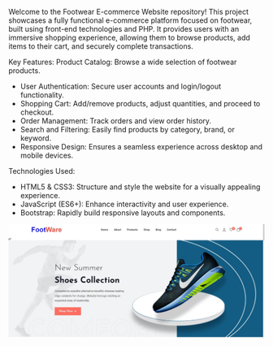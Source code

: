 Welcome to the Footwear E-commerce Website repository! This project showcases a fully functional e-commerce platform focused on footwear, built using front-end technologies and PHP. It provides users with an immersive shopping experience, allowing them to browse products, add items to their cart, and securely complete transactions.

Key Features:
Product Catalog: Browse a wide selection of footwear products.
- User Authentication: Secure user accounts and login/logout functionality.
- Shopping Cart: Add/remove products, adjust quantities, and proceed to checkout.
- Order Management: Track orders and view order history.
- Search and Filtering: Easily find products by category, brand, or keyword.
- Responsive Design: Ensures a seamless experience across desktop and mobile devices.

Technologies Used:
- HTML5 & CSS3: Structure and style the website for a visually appealing experience.
- JavaScript (ES6+): Enhance interactivity and user experience.
- Bootstrap: Rapidly build responsive layouts and components.

![Portfolio Sample](assets/images/footware.jpg)
